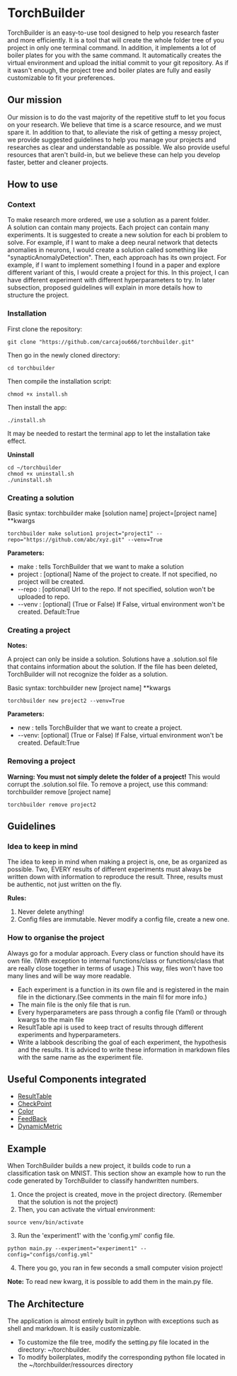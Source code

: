 # TorchBuilder
TorchBuilder is an easy-to-use tool designed to help you research faster and more efficiently.
It is a tool that will create the whole folder tree of you project in only one terminal 
command.  In addition, it implements a lot of boiler plates for you with the same command.
It automatically creates the virtual environment and upload the initial commit to your
git repository.  As if it wasn't enough, the project tree and boiler plates are fully and
easily customizable to fit your preferences.

## Our mission
Our mission is to do the vast majority of the repetitive stuff to let you 
focus on your research.  We believe that time is a scarce resource, and we 
must spare it.  In addition to that, to alleviate the risk of getting a 
messy project, we provide suggested guidelines to help you manage your projects
and researches as clear and understandable as possible.  We also provide
useful resources that aren't build-in, but we believe these can help you develop faster,
better and cleaner projects.

## How to use
### Context
To make research more ordered, we use a solution as a parent folder.  
A solution can contain many projects.  Each project can contain many
experiments.  It is suggested to create a new solution for each bi problem
to solve.  For example, if I want to make a deep neural network that detects
anomalies in neurons, I would create a solution called something like 
"synapticAnomalyDetection".  Then, each approach has its own project.  For example,
if I want to implement something I found in a paper and explore different variant
of this, I would create a project for this.  In this project, I can have different 
experiment with different hyperparameters to try.  In later subsection,
proposed guidelines will explain in more details how to structure the project.

### Installation

First clone the repository:
```commandline
git clone "https://github.com/carcajou666/torchbuilder.git"
```
Then go in the newly cloned directory:
```commandline
cd torchbuilder
```
Then compile the installation script:
```commandline
chmod +x install.sh
```
Then install the app:
```commandline
./install.sh
```
It may be needed to restart the terminal app to let the installation take effect.

**Uninstall**
```commandline
cd ~/torchbuilder
chmod +x uninstall.sh
./uninstall.sh
```

### Creating a solution
Basic syntax: torchbuilder make [solution name] project=[project name] **kwargs
```commandline
torchbuilder make solution1 project="project1" --repo="https://github.com/abc/xyz.git" --venv=True
```
**Parameters:**
- make : tells TorchBuilder that we want to make a solution
- project : [optional] Name of the project to create.  If not specified, no project will be created.
- --repo : [optional] Url to the repo.  If not specified, solution won't be uploaded to repo.
- --venv : [optional] (True or False) If False, virtual environment won't be created.  Default:True

### Creating a project
**Notes:**

A project can only be inside a solution.  Solutions have a .solution.sol file that contains information
about the solution.  If the file has been deleted,  TorchBuilder will not recognize the folder as a 
solution. 

Basic syntax: torchbuilder new [project name] **kwargs
```commandline
torchbuilder new project2 --venv=True 
```
**Parameters:**
- new : tells TorchBuilder that we want to create a project.
- --venv: [optional] (True or False) If False, virtual environment won't be created.  Default:True

### Removing a project
**Warning: You must not simply delete the folder of a project!**  This would corrupt the .solution.sol file.
To remove a project, use this command: torchbuilder remove [project name]
```commandline
torchbuilder remove project2
```

## Guidelines
### Idea to keep in mind
The idea to keep in mind when making a project is, one, be as organized as possible.  Two, EVERY results of
different experiments must always be written down with information to reproduce the result.  Three, results must be
authentic, not just written on the fly.

**Rules:**
1. Never delete anything!
2. Config files are immutable.  Never modify a config file, create a new one.

### How to organise the project
Always go for a modular approach.  Every class or function should have its own file. (With exception to internal 
functions/class or functions/class that are really close together in terms of usage.)  This way,
files won't have too many lines and will be way more readable.

- Each experiment is a function in its own file and is registered in the main file in the dictionary.(See comments in the main fil for more info.)
- The main file is the only file that is run.  
- Every hyperparameters are pass through a config file (Yaml) or through kwargs to the main file
- ResultTable api is used to keep tract of results through different experiments and hyperparameters.
- Write a labbook describing the goal of each experiment, the hypothesis and the results.  It is adviced
to write these information in markdown files with the same name as the experiment file.

## Useful Components integrated
- [ResultTable](Documentation/ResultTable.md)
- [CheckPoint](Documentation/CheckPoint.md)
- [Color](Documentation/Color.md)
- [FeedBack](Documentation/FeedBack.md)
- [DynamicMetric](Documentation/DynamicMetric.md)

## Example
When TorchBuilder builds a new project, it builds code to run a classification task on MNIST.
This section show an example how to run the code generated by TorchBuilder to classify handwritten numbers.

1. Once the project is created, move in the project directory.  (Remember that the solution is not the project)
2. Then, you can activate the virtual environment:
```commandline
source venv/bin/activate
```
3. Run the 'experiment1' with the 'config.yml' config file.
```commandline
python main.py --experiment="experiment1" --config="configs/config.yml"
```
4. There you go, you ran in few seconds a small computer vision project!

**Note:**
To read new kwarg, it is possible to add them in the main.py file.

## The Architecture
The application is almost entirely built in python with exceptions such as shell 
and markdown.  It is easily customizable.

- To customize the file tree, modify the setting.py file located in the directory: ~/torchbuilder.
- To modify boilerplates, modify the corresponding python file located in the ~/torchbuilder/ressources directory
